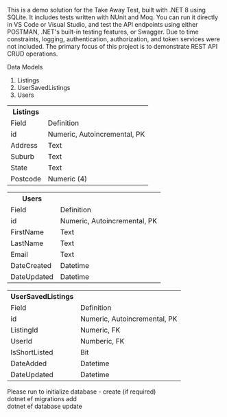 This is a demo solution for the Take Away Test, built with .NET 8 using SQLite. It includes tests written with NUnit and Moq. You can run it directly in VS Code or Visual Studio, and test the API endpoints using either POSTMAN, .NET's built-in testing features, or Swagger. Due to time constraints, logging, authentication, authorization, and token services were not included. The primary focus of this project is to demonstrate REST API CRUD operations.

Data Models

1. Listings
2. UserSavedListings
3. Users

<table>
  <th>Listings</th>
  <tr>
    <td>
      Field
    </td>
    <td>
      Definition
    </td> 
  </tr>
  <tr>
    <td>
      id
    </td>
    <td>
      Numeric, Autoincremental, PK
    </td> 
  </tr>
  <tr>
    <td>
      Address
    </td>
    <td>
      Text
    </td> 
  </tr>
  <tr>
    <td>
      Suburb
    </td>
    <td>
      Text
    </td> 
  </tr>
  <tr>
    <td>
      State
    </td>
    <td>
      Text
    </td> 
  </tr>
  <tr>
    <td>
      Postcode
    </td>
    <td>
      Numeric (4)
    </td> 
  </tr>
</table>

<table>
  <th>Users</th>
  <tr>
    <td>
      Field
    </td>
    <td>
      Definition
    </td> 
  </tr>
  <tr>
    <td>
      id
    </td>
    <td>
      Numeric, Autoincremental, PK
    </td> 
  </tr>
  <tr>
    <td>
      FirstName
    </td>
    <td>
      Text
    </td> 
  </tr>
  <tr>
    <td>
      LastName
    </td>
    <td>
      Text
    </td> 
  </tr>
  <tr>
    <td>
      Email
    </td>
    <td>
      Text
    </td> 
  </tr>
  <tr>
    <td>
      DateCreated
    </td>
    <td>
      Datetime
    </td> 
  </tr>
  <tr>
    <td>
      DateUpdated
    </td>
    <td>
      Datetime
    </td> 
  </tr>
</table>

<table>
  <th>UserSavedListings</th>
  <tr>
    <td>
      Field
    </td>
    <td>
      Definition
    </td> 
  </tr>
  <tr>
    <td>
      id
    </td>
    <td>
      Numeric, Autoincremental, PK
    </td> 
  </tr>
  <tr>
    <td>
      ListingId
    </td>
    <td>
      Numeric, FK
    </td> 
  </tr>
  <tr>
    <td>
      UserId
    </td>
    <td>
      Numberic, FK
    </td> 
  </tr>
  <tr>
    <td>
      IsShortListed
    </td>
    <td>
      Bit
    </td> 
  </tr>
  <tr>
    <td>
      DateAdded
    </td>
    <td>
      Datetime
    </td> 
  </tr>
  <tr>
    <td>
      DateUpdated
    </td>
    <td>
      Datetime
    </td> 
  </tr>
</table>

Please run to initialize database - create (if required)
<br>
dotnet ef migrations add <name>
<br>
dotnet ef database update         


